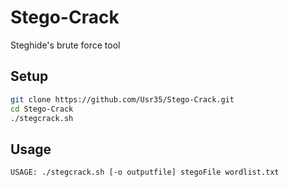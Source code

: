 # Stego-Crack
Steghide's brute force tool

## Setup
```bash
git clone https://github.com/Usr35/Stego-Crack.git
cd Stego-Crack
./stegcrack.sh
```

## Usage
```bash
USAGE: ./stegcrack.sh [-o outputfile] stegoFile wordlist.txt
```
